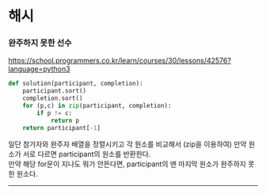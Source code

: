 # 해시

### 완주하지 못한 선수
https://school.programmers.co.kr/learn/courses/30/lessons/42576?language=python3
```python
def solution(participant, completion):
    participant.sort()
    completion.sort()
    for (p,c) in zip(participant, completion):
        if p != c:
            return p
    return participant[-1]
```
일단 참가자와 완주자 배열을 정렬시키고 각 원소를 비교해서 (zip을 이용하여) 만약 원소가 서로 다르면 participant의 원소를 반환한다.  
만약 해당 for문이 지나도 뭐가 안뜬다면, participant의 맨 마지막 원소가 완주하지 못한 원소다.  

---

